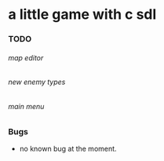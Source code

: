 # a little game with c sdl
### TODO
###### map editor
###### new enemy types
###### main menu


### Bugs
- no known bug at the moment.
